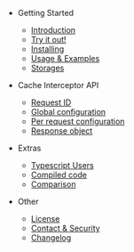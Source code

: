 - Getting Started

  - [Introduction](pages/introduction.md 'Introduction')
  - [Try it out!](pages/try-it-out.md 'Try axios-cache-interceptor')
  - [Installing](pages/installing.md 'Installing')
  - [Usage & Examples](pages/usage-examples.md 'Interceptor')
  - [Storages](pages/storages.md 'Custom storages')

- Cache Interceptor API

  - [Request ID](pages/request-id.md 'Request ID')
  - [Global configuration](pages/global-configuration.md 'Global configuration')
  - [Per request configuration](pages/per-request-configuration.md 'Per request configuration')
  - [Response object](pages/response-object.md 'Response object')

- Extras

  - [Typescript Users](pages/typescript-users.md 'Typescript users')
  - [Compiled code](pages/compiled-code.md 'Compiled code')
  - [Comparison](pages/comparison.md 'Comparison')

- Other

  - [License](pages/license.md 'License')
  - [Contact & Security](pages/contact.md 'Contact & Security')
  - [Changelog](pages/changelog.md 'Changelog')
